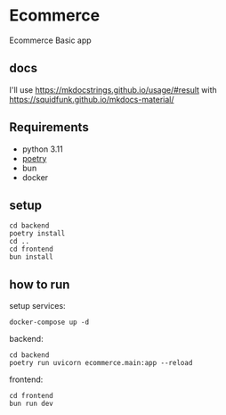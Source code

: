 # Ecommerce
Ecommerce Basic app

## docs
I'll use https://mkdocstrings.github.io/usage/#result
with https://squidfunk.github.io/mkdocs-material/

## Requirements
- python 3.11
- [poetry]([url](https://python-poetry.org/))
- bun
- docker

## setup
```
cd backend
poetry install
cd ..
cd frontend
bun install
```

## how to run
setup services:
```
docker-compose up -d
```

backend:
```
cd backend
poetry run uvicorn ecommerce.main:app --reload
```
frontend:
```
cd frontend
bun run dev
```
